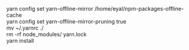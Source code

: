 yarn config set yarn-offline-mirror /home/eyal/npm-packages-offline-cache<br>
yarn config set yarn-offline-mirror-pruning true<br>
mv ~/.yarnrc ./<br>
rm -rf node_modules/ yarn.lock<br>
yarn install<br>
